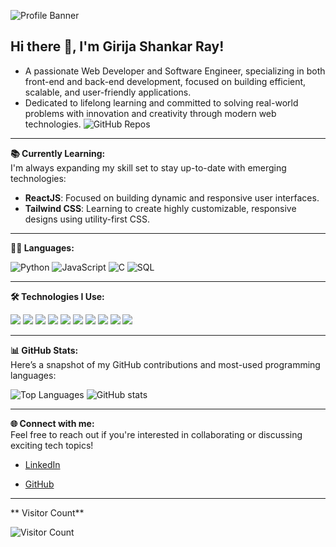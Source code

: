 <!-- Profile Banner (Optional) -->
![Profile Banner]((https://github.com/Girijaray07/Girijaray07/blob/main/Github%20Background.png))

## Hi there 👋, I'm Girija Shankar Ray!
- A passionate Web Developer and Software Engineer, specializing in both front-end and back-end development, focused on building efficient, scalable, and user-friendly applications.
- Dedicated to lifelong learning and committed to solving real-world problems with innovation and creativity through modern web technologies.
![GitHub Repos](https://img.shields.io/badge/Repos-4-bluek?style=flat-square)

---

**📚 Currently Learning:**  
I'm always expanding my skill set to stay up-to-date with emerging technologies:  
- **ReactJS**: Focused on building dynamic and responsive user interfaces.  
- **Tailwind CSS**: Learning to create highly customizable, responsive designs using utility-first CSS.

---


**👨‍💻 Languages:**

![Python](https://img.shields.io/badge/-Python-000?&logo=Python)
![JavaScript](https://img.shields.io/badge/-JavaScript-000?&logo=JavaScript)
![C](https://img.shields.io/badge/-C-000?&logo=C)
![SQL](https://img.shields.io/badge/-SQL-000?&logo=MySQL)

---

**🛠 Technologies I Use:**

![](https://img.shields.io/badge/HTML5-E34F26?style=for-the-badge&logo=html5&logoColor=white)
![](https://img.shields.io/badge/CSS3-1572B6?style=for-the-badge&logo=css3&logoColor=white)
![](https://img.shields.io/badge/JavaScript-F7DF1E?style=for-the-badge&logo=javascript&logoColor=white)
![](https://img.shields.io/badge/Node.js-86BE00?style=for-the-badge&logo=node.js&logoColor=white)
![](https://img.shields.io/badge/jQuery-0769AD?style=for-the-badge&logo=jquery&logoColor=white)
![](https://img.shields.io/badge/Markdown-F71A4A?style=for-the-badge&logo=markdown&logoColor=white)
![](https://img.shields.io/badge/MySQL-F79F17?style=for-the-badge&logo=mysql&logoColor=white)
![](https://img.shields.io/badge/npm-CB3837?style=for-the-badge&logo=npm&logoColor=white)
![](https://img.shields.io/badge/VS_Code-0078D4?style=for-the-badge&logo=visual%20studio%20code&logoColor=white)
![](https://img.shields.io/badge/Git-F05032?style=for-the-badge&logo=git&logoColor=white)
<!--![](https://img.shields.io/badge/React-61DAFB?style=for-the-badge&logo=react&logoColor=white)-->
---

**📊 GitHub Stats:**  
Here’s a snapshot of my GitHub contributions and most-used programming languages:

![Top Languages](https://github-readme-stats.vercel.app/api/top-langs/?username=Girijaray07&layout=compact&theme=radical)
![GitHub stats](https://github-readme-stats.vercel.app/api?username=Girijaray07&show_icons=true&theme=radical)  


---

**🌐 Connect with me:**  
Feel free to reach out if you're interested in collaborating or discussing exciting tech topics!  
- [LinkedIn](https://www.linkedin.com/in/girija-shankar-ray/)  
<!-- [Portfolio](https://yourportfolio.com)-->
- [GitHub](https://github.com/Girijaray07)

---

** Visitor Count**

![Visitor Count](https://profile-counter.glitch.me/maxrohowsky/count.svg)

